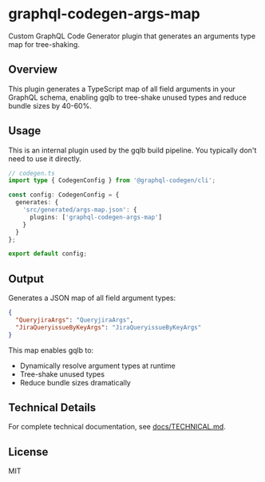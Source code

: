 # graphql-codegen-args-map

Custom GraphQL Code Generator plugin that generates an arguments type map for tree-shaking.

## Overview

This plugin generates a TypeScript map of all field arguments in your GraphQL schema, enabling gqlb to tree-shake unused types and reduce bundle sizes by 40-60%.

## Usage

This is an internal plugin used by the gqlb build pipeline. You typically don't need to use it directly.

```typescript
// codegen.ts
import type { CodegenConfig } from '@graphql-codegen/cli';

const config: CodegenConfig = {
  generates: {
    'src/generated/args-map.json': {
      plugins: ['graphql-codegen-args-map']
    }
  }
};

export default config;
```

## Output

Generates a JSON map of all field argument types:

```json
{
  "QueryjiraArgs": "QueryjiraArgs",
  "JiraQueryissueByKeyArgs": "JiraQueryissueByKeyArgs"
}
```

This map enables gqlb to:
- Dynamically resolve argument types at runtime
- Tree-shake unused types
- Reduce bundle sizes dramatically

## Technical Details

For complete technical documentation, see [docs/TECHNICAL.md](./docs/TECHNICAL.md).

## License

MIT
